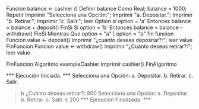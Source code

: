 Funcion balance <- cashier ()
	Definir balance Como Real;
	balance = 1000;
	Repetir
		Imprimir "Selecciona una Opción:";
		Imprimir "a. Depositar.";
		Imprimir "b. Retirar.";
		Imprimir "c. Salir.";
		leer Option
		si option = 'a' Entonces
			balance = balance + deposit()
		FinSi
		Si option = 'b' Entonces
			 balance = balance - withdraw()
			FinSi
		Mientras Que option = "a" | option = "b"
	fin funcion
	Funcion value <- deposit()
		Imprimir  "¿cuánto deseas depositar?:";
		leer value
FinFuncion
Funcion value <- withdraw()
	Imprimir "¿Cuánto deseas retirar?:";
	leer value
	
FinFuncion
Algoritmo exampleCashier
	Imprimir cashier()
FinAlgoritmo


*** Ejecución Iniciada. ***
Selecciona una Opción:
a. Depositar.
b. Retirar.
c. Salir.
> b
¿Cuánto deseas retirar?:
> 800
Selecciona una Opción:
a. Depositar.
b. Retirar.
c. Salir.
> c
200
*** Ejecución Finalizada. ***
